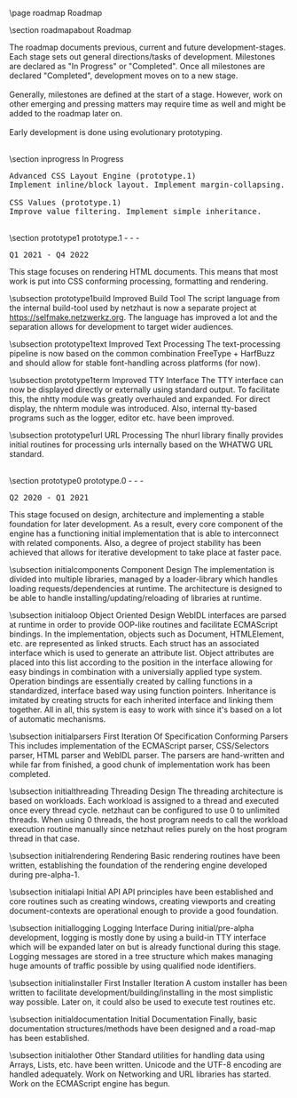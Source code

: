 \page roadmap Roadmap

<div style="max-width:700px;">

\section roadmapabout Roadmap

The roadmap documents previous, current and future development-stages. Each stage sets out general directions/tasks of development. Milestones are declared as "In Progress" or "Completed". Once all milestones are declared "Completed", development moves on to a new stage.  
<br>
Generally, milestones are defined at the start of a stage. However, work on other emerging and pressing matters may require time as well and might be added to the roadmap later on.  
<br>
Early development is done using evolutionary prototyping.

<br>
\section inprogress In Progress

<pre>
Advanced CSS Layout Engine (prototype.1)
Implement inline/block layout. Implement margin-collapsing.

CSS Values (prototype.1)
Improve value filtering. Implement simple inheritance.
</pre>

<br>
\section prototype1 prototype.1 
- - -
<pre>Q1 2021 - Q4 2022</pre>

This stage focuses on rendering HTML documents. This means that most work is put into CSS conforming processing, formatting and rendering. 

\subsection prototype1build Improved Build Tool
The script language from the internal build-tool used by netzhaut is now a separate project at https://selfmake.netzwerkz.org. The language has improved a lot and the separation allows for development to target wider audiences.  

\subsection prototype1text Improved Text Processing 
The text-processing pipeline is now based on the common combination FreeType + HarfBuzz and should allow for stable font-handling across platforms (for now).  

\subsection prototype1term Improved TTY Interface
The TTY interface can now be displayed directly or externally using standard output. To facilitate this, the nhtty module was greatly overhauled and expanded. For direct display, the nhterm module was introduced. Also, internal tty-based programs such as the logger, editor etc. have been improved.

\subsection prototype1url URL Processing
The nhurl library finally provides initial routines for processing urls internally based on the WHATWG URL standard.  

<br>
\section prototype0 prototype.0
- - -
<pre>Q2 2020 - Q1 2021</pre>

This stage focused on design, architecture and implementing a stable foundation for later development. As a result, every core component of the engine has a functioning initial implementation that is able to interconnect with related components. Also, a degree of project stability has been achieved that allows for iterative development to take place at faster pace.  

\subsection initialcomponents Component Design
The implementation is divided into multiple libraries, managed by a loader-library which handles loading requests/dependencies at runtime. The architecture is designed to be able to handle installing/updating/reloading of libraries at runtime.  

\subsection initialoop Object Oriented Design
WebIDL interfaces are parsed at runtime in order to provide OOP-like routines and facilitate ECMAScript bindings. In the implementation, objects such as Document, HTMLElement, etc. are represented as linked structs. Each struct has an associated interface which is used to generate an attribute list. Object attributes are placed into this list according to the position in the interface allowing for easy bindings in combination with a universially applied type system. Operation bindings are essentially created by calling functions in a standardized, interface based way using function pointers. Inheritance is imitated by creating structs for each inherited interface and linking them together. All in all, this system is easy to work with since it's based on a lot of automatic mechanisms.  

\subsection initialparsers First Iteration Of Specification Conforming Parsers
This includes implementation of the ECMAScript parser, CSS/Selectors parser, HTML parser and WebIDL parser. The parsers are hand-written and while far from finished, a good chunk of implementation work has been completed.  

\subsection initialthreading Threading Design
The threading architecture is based on workloads. Each workload is assigned to a thread and executed once every thread cycle. netzhaut can be configured to use 0 to unlimited threads. When using 0 threads, the host program needs to call the workload execution routine manually since netzhaut relies purely on the host program thread in that case.  

\subsection initialrendering Rendering
Basic rendering routines have been written, establishing the foundation of the rendering engine developed during pre-alpha-1.  

\subsection initialapi Initial API
API principles have been established and core routines such as creating windows, creating viewports and creating document-contexts are operational enough to provide a good foundation.  

\subsection initiallogging Logging Interface
During initial/pre-alpha development, logging is mostly done by using a build-in TTY interface which will be expanded later on but is already functional during this stage. Logging messages are stored in a tree structure which makes managing huge amounts of traffic possible by using qualified node identifiers.  

\subsection initialinstaller First Installer Iteration
A custom installer has been written to facilitate development/building/installing in the most simplistic way possible. Later on, it could also be used to execute test routines etc.  

\subsection initialdocumentation Initial Documentation
Finally, basic documentation structures/methods have been designed and a road-map has been established.  

\subsection initialother Other
Standard utilities for handling data using Arrays, Lists, etc. have been written. Unicode and the UTF-8 encoding are handled adequately. Work on Networking and URL libraries has started. Work on the ECMAScript engine has begun.  

<br>

</div>

